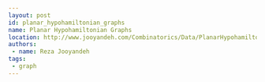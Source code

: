 ```yaml
---
layout: post
id: planar_hypohamiltonian_graphs
name: Planar Hypohamiltonian Graphs
location: http://www.jooyandeh.com/Combinatorics/Data/PlanarHypohamiltonian.aspx
authors:
 - name: Reza Jooyandeh
tags:
 - graph
---
```


